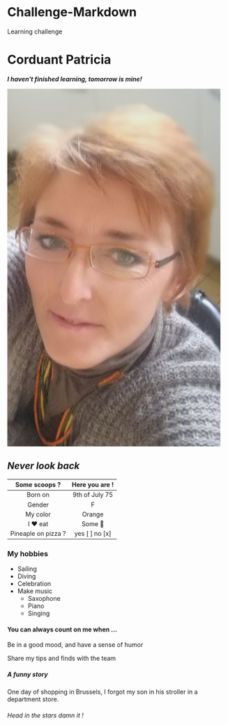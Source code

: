 # Challenge-Markdown
Learning challenge
# Corduant Patricia

***I haven't finished learning, tomorrow is mine!***


![Cette photo n'est pas très pro](https://github.com/Patgit-design/Challenge-Markdown/blob/assets/IMG_20180118_110003.jpg)


## *Never look back* ##


Some scoops ?  |  Here you are ! 
:-----: | :----: 
Born on | 9th of July 75
Gender  | F
My color | Orange
I :heart: eat|Some  :sushi:
Pineaple on pizza ? |yes  [ ]  no  [x]

### My hobbies

- Sailing
- Diving
- Celebration
- Make music
    - Saxophone
    - Piano
    - Singing



#### You can always count on me when ...

Be in a good mood, and have a sense of humor

Share my tips and finds with the team



##### A funny story


One day of shopping in Brussels, I forgot my son in his stroller in a department store.
###### Head in the stars damn it !






















